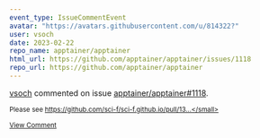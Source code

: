 ```yaml
---
event_type: IssueCommentEvent
avatar: "https://avatars.githubusercontent.com/u/814322?"
user: vsoch
date: 2023-02-22
repo_name: apptainer/apptainer
html_url: https://github.com/apptainer/apptainer/issues/1118
repo_url: https://github.com/apptainer/apptainer
---
```


<a href='https://github.com/vsoch' target='_blank'>vsoch</a> commented on issue <a href='https://github.com/apptainer/apptainer/issues/1118' target='_blank'>apptainer/apptainer#1118</a>.

<small>Please see https://github.com/sci-f/sci-f.github.io/pull/13...</small>

<a href='https://github.com/apptainer/apptainer/issues/1118' target='_blank'>View Comment</a>